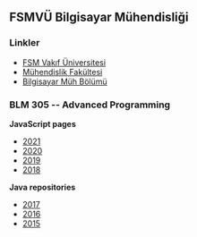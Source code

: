 ## FSMVÜ Bilgisayar Mühendisliği

### Linkler

* [FSM Vakıf Üniversitesi](https://www.fsm.edu.tr/)
* [Mühendislik  Fakültesi](https://mf.fsm.edu.tr/)
* [Bilgisayar Müh  Bölümü](https://bm.fsm.edu.tr/)

### BLM 305 -- Advanced Programming

<b>JavaScript pages</b><br>
* [2021](https://blm305.github.io/2021)
* [2020](https://blm305.github.io/2020)
* [2019](https://blm305.github.io/2019)
* [2018](https://blm305.github.io/2018)

<b>Java repositories</b><br>
* [2017](https://github.com/BLM305/2017)
* [2016](https://github.com/BLM305/2016)
* [2015](https://github.com/BLM305/2015)
